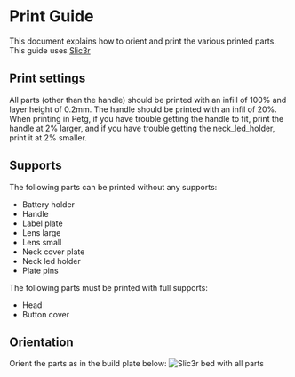 # Print Guide

This document explains how to orient and print the various printed parts. This guide uses [Slic3r](http://slic3r.org/)

## Print settings

All parts (other than the handle) should be printed with an infill of 100% and layer height of 0.2mm.  The handle should be printed with an infil of 20%.
When printing in Petg, if you have trouble getting the handle to fit, print the handle at 2% larger, and if you have trouble getting the neck_led_holder, print it at 2% smaller.

## Supports

The following parts can be printed without any supports:
  * Battery holder
  * Handle
  * Label plate
  * Lens large
  * Lens small
  * Neck cover plate
  * Neck led holder
  * Plate pins
  
The following parts must be printed with full supports:
  * Head
  * Button cover

## Orientation
Orient the parts as in the build plate below:
![Slic3r bed with all parts](/media/print_guide/print_bed.jpg)

